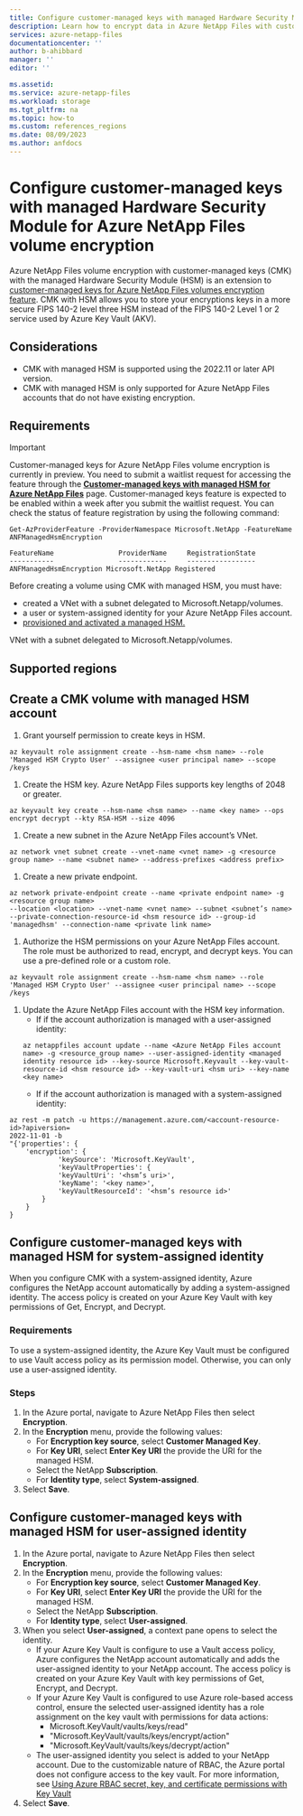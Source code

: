 ```yaml
---
title: Configure customer-managed keys with managed Hardware Security Module for Azure NetApp Files volume encryption 
description: Learn how to encrypt data in Azure NetApp Files with customer-managed keys using the Hardware Security Module
services: azure-netapp-files
documentationcenter: ''
author: b-ahibbard
manager: ''
editor: ''

ms.assetid:
ms.service: azure-netapp-files
ms.workload: storage
ms.tgt_pltfrm: na
ms.topic: how-to
ms.custom: references_regions
ms.date: 08/09/2023
ms.author: anfdocs
---
```

# Configure customer-managed keys with managed Hardware Security Module for Azure NetApp Files volume encryption 


Azure NetApp Files volume encryption with customer-managed keys (CMK) with the managed Hardware Security Module (HSM) is an extension to [customer-managed keys for Azure NetApp Files volumes encryption feature](configure-customer-managed-keys.md). CMK with HSM allows you to store your encryptions keys in a more secure FIPS 140-2 level three HSM instead of the FIPS 140-2 Level 1 or 2 service used by Azure Key Vault (AKV).

## Considerations

* CMK with managed HSM is supported using the 2022.11 or later API version.
* CMK with managed HSM is only supported for Azure NetApp Files accounts that do not have existing encryption. 

## Requirements 

<!-- change link -->
> [!IMPORTANT]
> Customer-managed keys for Azure NetApp Files volume encryption is currently in preview. You need to submit a waitlist request for accessing the feature through the **[Customer-managed keys with managed HSM for Azure NetApp Files](https://aka.ms/anfcmkpreviewsignup)** page. Customer-managed keys feature is expected to be enabled within a week after you submit the waitlist request. You can check the status of feature registration by using the following command:
>
> ```azurepowershell-interactive
> Get-AzProviderFeature -ProviderNamespace Microsoft.NetApp -FeatureName ANFManagedHsmEncryption
>
> FeatureName                ProviderName     RegistrationState
> -----------                ------------     -----------------
> ANFManagedHsmEncryption Microsoft.NetApp Registered
> ```

Before creating a volume using CMK with managed HSM, you must have: 

* created a VNet with a subnet delegated to Microsoft.Netapp/volumes.
* a user or system-assigned identity for your Azure NetApp Files account. 
* [provisioned and activated a managed HSM.](../key-vault/managed-hsm/quick-create-cli.md)

VNet with a subnet delegated to Microsoft.Netapp/volumes.

## Supported regions
<!-- ? -->

## Create a CMK volume with managed HSM account

1. Grant yourself permission to create keys in HSM. 

```azurepowershell-interactive
az keyvault role assignment create --hsm-name <hsm name> --role 'Managed HSM Crypto User' --assignee <user principal name> --scope /keys
```

1. Create the HSM key. Azure NetApp Files supports key lengths of 2048 or greater. 

```azurepowershell-interactive
az keyvault key create --hsm-name <hsm name> --name <key name> --ops encrypt decrypt --kty RSA-HSM --size 4096
```

1. Create a new subnet in the Azure NetApp Files account’s VNet.
```azurepowershell-interactive
az network vnet subnet create --vnet-name <vnet name> -g <resource group name> --name <subnet name> --address-prefixes <address prefix>
```

1. Create a new private endpoint.
```azurepowershell-interactive
az network private-endpoint create --name <private endpoint name> -g <resource group name> 
--location <location> --vnet-name <vnet name> --subnet <subnet’s name> --private-connection-resource-id <hsm resource id> --group-id 'managedhsm' --connection-name <private link name>
```

1. Authorize the HSM permissions on your Azure NetApp Files account. The role must be authorized to read, encrypt, and decrypt keys. You can use a pre-defined role or a custom role.  
```azurepowershell-interactive
az keyvault role assignment create --hsm-name <hsm name> --role 'Managed HSM Crypto User' --assignee <user principal name> --scope /keys
```

1. Update the Azure NetApp Files account with the HSM key information.
    * If if the account authorization is managed with a user-assigned identity: 
    ```azurepowershell-interactive
    az netappfiles account update --name <Azure NetApp Files account name> -g <resource_group name> --user-assigned-identity <managed identity resource id> --key-source Microsoft.Keyvault --key-vault-resource-id <hsm resource id> --key-vault-uri <hsm uri> --key-name <key name>
    ```
    * If if the account authorization is managed with a system-assigned identity: 
```azurepowershell-interactive
az rest -m patch -u https://management.azure.com/<account-resource-id>?apiversion=
2022-11-01 -b 
"{'properties': {
    'encryption': {
            'keySource': 'Microsoft.KeyVault',
            'keyVaultProperties': {
            'keyVaultUri': '<hsm’s uri>',
            'keyName': '<key name>',
            'keyVaultResourceId': '<hsm’s resource id>'
        }
    }
}
```

## Configure customer-managed keys with managed HSM for system-assigned identity

When you configure CMK with a system-assigned identity, Azure configures the NetApp account automatically by adding a system-assigned identity. The access policy is created on your Azure Key Vault with key permissions of Get, Encrypt, and Decrypt.

### Requirements

To use a system-assigned identity, the Azure Key Vault must be configured to use Vault access policy as its permission model. Otherwise, you can only use a user-assigned identity. 

### Steps

1. In the Azure portal, navigate to Azure NetApp Files then select **Encryption**.
1. In the **Encryption** menu, provide the following values:
    * For **Encryption key source**, select **Customer Managed Key**.
    * For **Key URI**, select **Enter Key URI** the provide the URI for the managed HSM.
    * Select the NetApp **Subscription**.
    * For **Identity type**, select **System-assigned**.
1. Select **Save**.

## Configure customer-managed keys with managed HSM for user-assigned identity

1. In the Azure portal, navigate to Azure NetApp Files then select **Encryption**.
1. In the **Encryption** menu, provide the following values:
    * For **Encryption key source**, select **Customer Managed Key**.
    * For **Key URI**, select **Enter Key URI** the provide the URI for the managed HSM.
    * Select the NetApp **Subscription**.
    * For **Identity type**, select **User-assigned**.
1. When you select **User-assigned**, a context pane opens to select the identity. 
    * If your Azure Key Vault is configure to use a Vault access policy, Azure configures the NetApp account automatically and adds the user-assigned identity to your NetApp account. The access policy is created on your Azure Key Vault with key permissions of Get, Encrypt, and Decrypt.
    * If your Azure Key Vault is configured to use Azure role-based access control, ensure the selected user-assigned identity has a role assignment on the key vault with permissions for data actions:
        * Microsoft.KeyVault/vaults/keys/read"
        * "Microsoft.KeyVault/vaults/keys/encrypt/action"
        * "Microsoft.KeyVault/vaults/keys/decrypt/action"
    * The user-assigned identity you select is added to your NetApp account. Due to the customizable nature of RBAC, the Azure portal does not configure access to the key vault. For more information, see [Using Azure RBAC secret, key, and certificate permissions with Key Vault](../key-vault/general/rbac-guide?tabs=azure-cli#using-azure-rbac-secret-key-and-certificate-permissions-with-key-vault)
1. Select **Save**.

